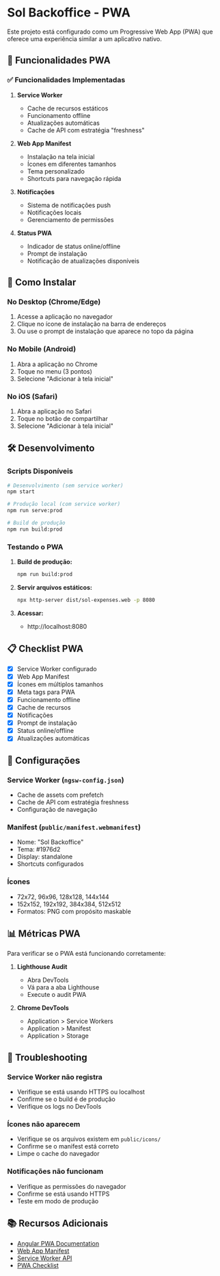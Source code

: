 # Sol Backoffice - PWA

Este projeto está configurado como um Progressive Web App (PWA) que oferece uma experiência similar a um aplicativo nativo.

## 🚀 Funcionalidades PWA

### ✅ Funcionalidades Implementadas

1. **Service Worker**
   - Cache de recursos estáticos
   - Funcionamento offline
   - Atualizações automáticas
   - Cache de API com estratégia "freshness"

2. **Web App Manifest**
   - Instalação na tela inicial
   - Ícones em diferentes tamanhos
   - Tema personalizado
   - Shortcuts para navegação rápida

3. **Notificações**
   - Sistema de notificações push
   - Notificações locais
   - Gerenciamento de permissões

4. **Status PWA**
   - Indicador de status online/offline
   - Prompt de instalação
   - Notificação de atualizações disponíveis

## 📱 Como Instalar

### No Desktop (Chrome/Edge)
1. Acesse a aplicação no navegador
2. Clique no ícone de instalação na barra de endereços
3. Ou use o prompt de instalação que aparece no topo da página

### No Mobile (Android)
1. Abra a aplicação no Chrome
2. Toque no menu (3 pontos)
3. Selecione "Adicionar à tela inicial"

### No iOS (Safari)
1. Abra a aplicação no Safari
2. Toque no botão de compartilhar
3. Selecione "Adicionar à tela inicial"

## 🛠️ Desenvolvimento

### Scripts Disponíveis

```bash
# Desenvolvimento (sem service worker)
npm start

# Produção local (com service worker)
npm run serve:prod

# Build de produção
npm run build:prod
```

### Testando o PWA

1. **Build de produção:**
   ```bash
   npm run build:prod
   ```

2. **Servir arquivos estáticos:**
   ```bash
   npx http-server dist/sol-expenses.web -p 8080
   ```

3. **Acessar:**
   - http://localhost:8080

## 📋 Checklist PWA

- [x] Service Worker configurado
- [x] Web App Manifest
- [x] Ícones em múltiplos tamanhos
- [x] Meta tags para PWA
- [x] Funcionamento offline
- [x] Cache de recursos
- [x] Notificações
- [x] Prompt de instalação
- [x] Status online/offline
- [x] Atualizações automáticas

## 🔧 Configurações

### Service Worker (`ngsw-config.json`)
- Cache de assets com prefetch
- Cache de API com estratégia freshness
- Configuração de navegação

### Manifest (`public/manifest.webmanifest`)
- Nome: "Sol Backoffice"
- Tema: #1976d2
- Display: standalone
- Shortcuts configurados

### Ícones
- 72x72, 96x96, 128x128, 144x144
- 152x152, 192x192, 384x384, 512x512
- Formatos: PNG com propósito maskable

## 📊 Métricas PWA

Para verificar se o PWA está funcionando corretamente:

1. **Lighthouse Audit**
   - Abra DevTools
   - Vá para a aba Lighthouse
   - Execute o audit PWA

2. **Chrome DevTools**
   - Application > Service Workers
   - Application > Manifest
   - Application > Storage

## 🐛 Troubleshooting

### Service Worker não registra
- Verifique se está usando HTTPS ou localhost
- Confirme se o build é de produção
- Verifique os logs no DevTools

### Ícones não aparecem
- Verifique se os arquivos existem em `public/icons/`
- Confirme se o manifest está correto
- Limpe o cache do navegador

### Notificações não funcionam
- Verifique as permissões do navegador
- Confirme se está usando HTTPS
- Teste em modo de produção

## 📚 Recursos Adicionais

- [Angular PWA Documentation](https://angular.dev/guide/service-worker)
- [Web App Manifest](https://developer.mozilla.org/en-US/docs/Web/Manifest)
- [Service Worker API](https://developer.mozilla.org/en-US/docs/Web/API/Service_Worker_API)
- [PWA Checklist](https://web.dev/pwa-checklist/) 
